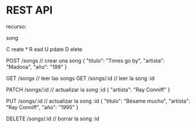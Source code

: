 # REST API

recurso: 

song

C reate *
R ead
U pdate
D elete

POST /songs        // crear una song
{
    "titulo": "Times go by",
    "artista": "Madona",
    "año": "199"
}

GET /songs         // leer las songs
GET /songs/:id     // leer la song :id

PATCH /songs/:id   // actualizar la song :id
{
    "artista": "Ray Conniff"
}

PUT   /songs/:id   // actualizar la song :id
{
    "titulo": "Bésame mucho",
    "artista": "Ray Conniff",
    "año": "1995"
}

DELETE /songs/:id  // borrar la song :id